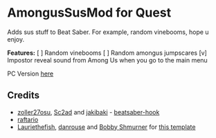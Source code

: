 # AmongusSusMod for Quest

Adds sus stuff to Beat Saber. For example, random vinebooms, hope u enjoy.

**Features:**
[ ] Random vinebooms
[ ] Random amongus jumpscares
[v] Impostor reveal sound from Among Us when you go to the main menu

PC Version [here](https://github.com/SuperNeon4ik/BSAmongusSusPlugin)

## Credits

* [zoller27osu](https://github.com/zoller27osu), [Sc2ad](https://github.com/Sc2ad) and [jakibaki](https://github.com/jakibaki) - [beatsaber-hook](https://github.com/sc2ad/beatsaber-hook)
* [raftario](https://github.com/raftario)
* [Lauriethefish](https://github.com/Lauriethefish), [danrouse](https://github.com/danrouse) and [Bobby Shmurner](https://github.com/BobbyShmurner) for [this template](https://github.com/Lauriethefish/quest-mod-template)
